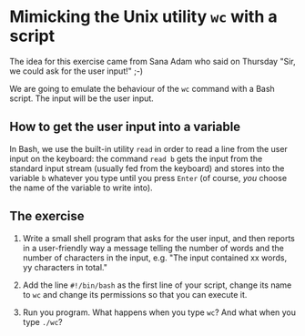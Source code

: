 Mimicking the Unix utility `wc` with a script
======================

The idea for this exercise came from Sana Adam who said on Thursday "Sir, we could ask for the user input!" ;-)

We are going to emulate the behaviour of the `wc` command with a Bash script. The input will be the user input.

How to get the user input into a variable
--------

In Bash, we use the built-in utility `read` in order to read a line from the user input on the keyboard: the command `read b` gets the input from the standard input stream (usually fed from the keyboard) and stores into the variable `b` whatever you type until you press `Enter` (of course, *you* choose the name of the variable to write into).


The exercise
-------

1. Write a small shell program that asks for the user input, and then reports in a user-friendly way a message telling the number of words and the number of characters in the input, e.g. "The input contained xx words, yy characters in total."

2. Add the line `#!/bin/bash` as the first line of your script, change its name to `wc` and change its permissions so that you can execute it.

3. Run you program. What happens when you type `wc`? And what when you type `./wc`? 
